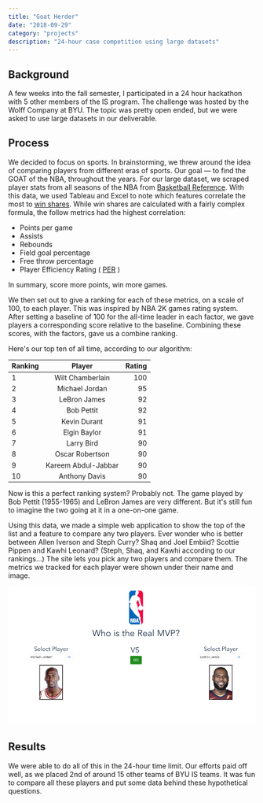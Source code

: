 ```yaml
---
title: "Goat Herder"
date: "2018-09-29"
category: "projects"
description: "24-hour case competition using large datasets"
---
```

## Background
A few weeks into the fall semester, I participated in a 24 hour hackathon with 5 other members of the IS program. The challenge was hosted by the Wolff Company at BYU. The topic was pretty open ended, but we were asked to use large datasets in our deliverable. 

## Process
We decided to focus on sports. In brainstorming, we threw around the idea of comparing players from different eras of sports. Our goal — to find the GOAT of the NBA, throughout the years. 
For our large dataset, we scraped player stats from all seasons of the NBA from [Basketball Reference](https://www.basketball-reference.com). With this data, we used Tableau and Excel to note which features correlate the most to [win shares](https://www.basketball-reference.com/about/ws.html). While win shares are calculated with a fairly complex formula, the follow metrics had the highest correlation:
* Points per game
* Assists
* Rebounds
* Field goal percentage
* Free throw percentage
* Player Efficiency Rating ( [PER](https://www.basketball-reference.com/about/per.html) )

In summary, score more points, win more games.

We then set out to give a ranking for each of these metrics, on a scale of 100, to each player. This was inspired by NBA 2K games rating system. After setting a baseline of 100 for the all-time leader in each factor, we gave players a corresponding score relative to the baseline. Combining these scores, with the factors, gave us a combine ranking. 

Here's our top ten of all time, according to our algorithm:

| Ranking        | Player           | Rating  |
| ------------- |:-------------:| -----:|
| 1 | Wilt Chamberlain | 100 | 
| 2 | Michael Jordan | 95 | 
| 3 | LeBron James | 92 | 
| 4 | Bob Pettit | 92 |
| 5 | Kevin Durant | 91 | 
| 6 | Elgin Baylor | 91 |
| 7 | Larry Bird | 90 |
| 8 | Oscar Robertson | 90 | 
| 9 | Kareem Abdul-Jabbar | 90 |
| 10 | Anthony Davis | 90 |

Now is this a perfect ranking system? Probably not. The game played by Bob Pettit (1955-1965) and LeBron James are very different. But it's still fun to imagine the two going at it in a one-on-one game.

Using this data, we made a simple web application to show the top of the list and a feature to compare any two players. Ever wonder who is better between Allen Iverson and Steph Curry? Shaq and Joel Embiid? Scottie Pippen and Kawhi Leonard? (Steph, Shaq, and Kawhi according to our rankings...) The site lets you pick any two players and compare them. The metrics we tracked for each player were shown under their name and image.

![Goat Herder interface](./goatHerder.PNG)

## Results
We were able to do all of this in the 24-hour time limit. Our efforts paid off well, as we placed 2nd of around 15 other teams of BYU IS teams. It was fun to compare all these players and put some data behind these hypothetical questions. 

